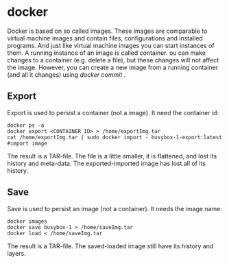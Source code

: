 # docker
Docker is based on so called images. These images are comparable to virtual machine images and 
contain files, configurations and installed programs. And just like virtual machine images you 
can start instances of them. A running instance of an image is called container. 
ou can make changes to a container (e.g. delete a file), but these changes will not affect the image. 
However, you can create a new image from a running container (and all it changes) 
using *docker commit <container-id> <image-name>*.

## Export
Export is used to persist a container (not a image). It need the container id:
```
docker ps -a
docker export <CONTAINER ID> > /home/exportImg.tar
cat /home/exportImg.tar | sudo docker import - busybox-1-export:latest    #import image
```
The result is a TAR-file. The file is a little smaller, it is flattened, and lost its history and meta-data.
The exported-imported image has lost all of its history. 

## Save
Save is used to persist an image (not a container). It needs the image name:
```
docker images
docker save busybox-1 > /home/saveImg.tar
docker load < /home/saveImg.tar
```
The result is a TAR-file. The saved-loaded image still have its history and layers.
